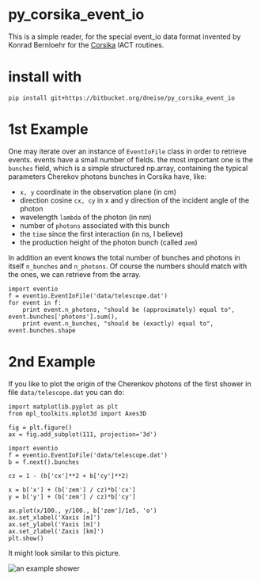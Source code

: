 # py_corsika_event_io #

This is a simple reader, for the special event_io data format invented by Konrad Bernloehr for the [Corsika](https://www.ikp.kit.edu/corsika/) IACT routines. 

# install with #
    
    pip install git+https://bitbucket.org/dneise/py_corsika_event_io

# 1st Example #

One may iterate over an instance of `EventIoFile` class in order to retrieve events. events have a small number of fields. the most important one is the `bunches` field, which is a simple structured np.array, containing the typical parameters Cherekov photons bunches in Corsika have, like:

 * `x, y` coordinate in the observation plane (in cm)
 * direction cosine `cx, cy` in x and y direction of the incident angle of the photon
 * wavelength `lambda` of the photon (in nm)
 * number of `photons` associated with this bunch
 * the `time` since the first interaction (in ns, I believe)
 * the production height of the photon bunch (called `zem`)

In addition an event knows the total number of bunches and photons in itself `n_bunches` and `n_photons`. Of course the numbers should match with the ones, we can retrieve from the array.

    import eventio
    f = eventio.EventIoFile('data/telescope.dat')
    for event in f:
        print event.n_photons, "should be (approximately) equal to", event.bunches['photons'].sum(), 
        print event.n_bunches, "should be (exactly) equal to", event.bunches.shape




# 2nd Example #

If you like to plot the origin of the Cherenkov photons of the first shower in file `data/telescope.dat` you can do:


    import matplotlib.pyplot as plt
    from mpl_toolkits.mplot3d import Axes3D

    fig = plt.figure()
    ax = fig.add_subplot(111, projection='3d')

    import eventio
    f = eventio.EventIoFile('data/telescope.dat')
    b = f.next().bunches

    cz = 1 - (b['cx']**2 + b['cy']**2)

    x = b['x'] + (b['zem'] / cz)*b['cx']
    y = b['y'] + (b['zem'] / cz)*b['cy']

    ax.plot(x/100., y/100., b['zem']/1e5, 'o')
    ax.set_xlabel('Xaxis [m]')
    ax.set_ylabel('Yaxis [m]')
    ax.set_zlabel('Zaxis [km]')
    plt.show()


It might look similar to this picture.

![an example shower](https://bitbucket.org/repo/ddng5E/images/4235100275-a_shower.png)